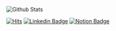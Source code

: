 ![Github Stats](https://github-readme-stats.vercel.app/api?username=kimjh96&show_icons=true)

[![Hits](https://hits.seeyoufarm.com/api/count/incr/badge.svg?url=https%3A%2F%2Fgithub.com%2Fkimjh96&count_bg=%233D76C8&title_bg=%23555555&icon=&icon_color=%23E7E7E7&title=Hits&edge_flat=false)](https://hits.seeyoufarm.com)
[![Linkedin Badge](https://img.shields.io/badge/-LinkedIn-blue?style=flat-square&logo=Linkedin&logoColor=white&link=https://www.linkedin.com/in/kimjh96)](https://www.linkedin.com/in/kimjh96)
[![Notion Badge](https://img.shields.io/badge/-Notion-black?style=flat-square&logo=Notion&logoColor=white&link=https://www.notion.so/kimjh96/03de761aeb42408abb71314f9e524d90)](https://www.notion.so/kimjh96/03de761aeb42408abb71314f9e524d90)
